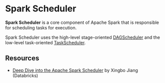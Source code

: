 # Spark Scheduler

**Spark Scheduler** is a core component of Apache Spark that is responsible for scheduling tasks for execution.

Spark Scheduler uses the high-level stage-oriented [DAGScheduler](DAGScheduler.md) and the low-level task-oriented [TaskScheduler](TaskScheduler.md).

## Resources

* [Deep Dive into the Apache Spark Scheduler](https://databricks.com/session/apache-spark-scheduler) by Xingbo Jiang (Databricks)

